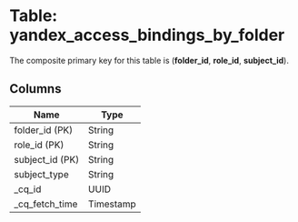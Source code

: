 # Table: yandex_access_bindings_by_folder


The composite primary key for this table is (**folder_id**, **role_id**, **subject_id**).


## Columns
| Name          | Type          |
| ------------- | ------------- |
|folder_id (PK)|String|
|role_id (PK)|String|
|subject_id (PK)|String|
|subject_type|String|
|_cq_id|UUID|
|_cq_fetch_time|Timestamp|